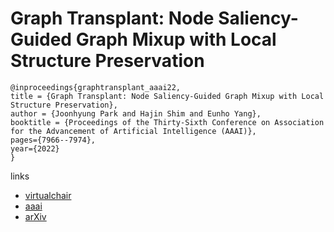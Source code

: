 # Graph Transplant: Node Saliency-Guided Graph Mixup with Local Structure Preservation

```
@inproceedings{graphtransplant_aaai22,
title = {Graph Transplant: Node Saliency-Guided Graph Mixup with Local Structure Preservation},
author = {Joonhyung Park and Hajin Shim and Eunho Yang},
booktitle = {Proceedings of the Thirty-Sixth Conference on Association for the Advancement of Artificial Intelligence (AAAI)},
pages={7966--7974},
year={2022}
}
```

links
- [virtualchair](https://aaai-2022.virtualchair.net/poster_aaai11745)
- [aaai](https://ojs.aaai.org/index.php/AAAI/article/view/20767)
- [arXiv](https://arxiv.org/abs/2111.05639)
